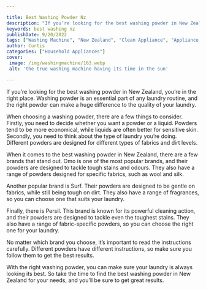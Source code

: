 ```yaml
---

title: Best Washing Powder Nz
description: "If you’re looking for the best washing powder in New Zealand, you’re in the right place. Washing powder is an essential part of an...learn more about it now"
keywords: best washing nz
publishDate: 9/20/2022
tags: ["Washing Machine", "New Zealand", "Clean Appliance", "Appliance Guide"]
author: Curtis
categories: ["Household Appliances"]
cover: 
 image: /img/washingmachine/163.webp
 alt: 'the true washing machine having its time in the sun'

---
```


If you’re looking for the best washing powder in New Zealand, you’re in the right place. Washing powder is an essential part of any laundry routine, and the right powder can make a huge difference to the quality of your laundry.

When choosing a washing powder, there are a few things to consider. Firstly, you need to decide whether you want a powder or a liquid. Powders tend to be more economical, while liquids are often better for sensitive skin. Secondly, you need to think about the type of laundry you’re doing. Different powders are designed for different types of fabrics and dirt levels.

When it comes to the best washing powder in New Zealand, there are a few brands that stand out. Omo is one of the most popular brands, and their powders are designed to tackle tough stains and odours. They also have a range of powders designed for specific fabrics, such as wool and silk.

Another popular brand is Surf. Their powders are designed to be gentle on fabrics, while still being tough on dirt. They also have a range of fragrances, so you can choose one that suits your laundry.

Finally, there is Persil. This brand is known for its powerful cleaning action, and their powders are designed to tackle even the toughest stains. They also have a range of fabric-specific powders, so you can choose the right one for your laundry.

No matter which brand you choose, it’s important to read the instructions carefully. Different powders have different instructions, so make sure you follow them to get the best results.

With the right washing powder, you can make sure your laundry is always looking its best. So take the time to find the best washing powder in New Zealand for your needs, and you’ll be sure to get great results.
